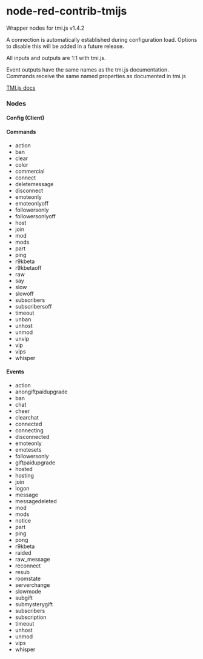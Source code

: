 # node-red-contrib-tmijs

Wrapper nodes for tmi.js v1.4.2

A connection is automatically established during configuration load.
Options to disable this will be added in a future release.

All inputs and outputs are 1:1 with tmi.js. 

Event outputs have the same names as the tmi.js documentation.
Commands receive the same named properties as documented in tmi.js

[TMI.js docs](https://docs.tmijs.org/)

### Nodes

#### Config (Client)

#### Commands

-   action
-   ban
-   clear
-   color
-   commercial
-   connect
-   deletemessage
-   disconnect
-   emoteonly
-   emoteonlyoff
-   followersonly
-   followersonlyoff
-   host
-   join
-   mod
-   mods
-   part
-   ping
-   r9kbeta
-   r9kbetaoff
-   raw
-   say
-   slow
-   slowoff
-   subscribers
-   subscribersoff
-   timeout
-   unban
-   unhost
-   unmod
-   unvip
-   vip
-   vips
-   whisper

#### Events

-   action
-   anongiftpaidupgrade
-   ban
-   chat
-   cheer
-   clearchat
-   connected
-   connecting
-   disconnected
-   emoteonly
-   emotesets
-   followersonly
-   giftpaidupgrade
-   hosted
-   hosting
-   join
-   logon
-   message
-   messagedeleted
-   mod
-   mods
-   notice
-   part
-   ping
-   pong
-   r9kbeta
-   raided
-   raw_message
-   reconnect
-   resub
-   roomstate
-   serverchange
-   slowmode
-   subgift
-   submysterygift
-   subscribers
-   subscription
-   timeout
-   unhost
-   unmod
-   vips
-   whisper

